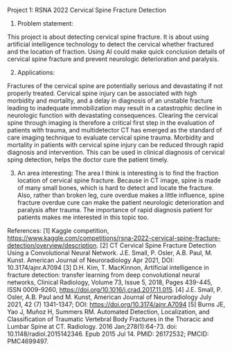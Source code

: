 Project 1: RSNA 2022 Cervical Spine Fracture Detection
1. Problem statement: 

This project is about detecting cervical spine fracture. It is about using artificial intelligence technology to detect the cervical whether fractured and the location of fraction. Using AI could make quick conclusion details of cervical spine fracture and prevent neurologic deterioration and paralysis.

2. Applications: 

Fractures of the cervical spine are potentially serious and devastating if not properly treated. Cervical spine injury can be associated with high morbidity and mortality, and a delay in diagnosis of an unstable fracture leading to inadequate immobilization may result in a catastrophic decline in neurologic function with devastating consequences. Clearing the cervical spine through imaging is therefore a critical first step in the evaluation of patients with trauma, and multidetector CT has emerged as the standard of care imaging technique to evaluate cervical spine trauma. Morbidity and mortality in patients with cervical spine injury can be reduced through rapid diagnosis and intervention. This can be used in clinical diagnosis of cervical sping detection, helps the doctor cure the patient timely.

3. An area interesting:
The area I think is interesting is to find the fraction location of cervical spine fracture. Because in CT image, spine is made of many small bones, which is hard to detect and locate the fracture. Also, rather than broken leg, cure overdue makes a little influence, spine fracture overdue cure can make the patient neurologic deterioration and paralysis after trauma. The importance of rapid diagnosis patient for patients makes me interested in this topic too.

References:
[1] Kaggle competition, https://www.kaggle.com/competitions/rsna-2022-cervical-spine-fracture-detection/overview/description.
[2] CT Cervical Spine Fracture Detection Using a Convolutional Neural Network. J.E. Small, P. Osler, A.B. Paul, M. Kunst. American Journal of Neuroradiology Apr 2021, DOI: 10.3174/ajnr.A7094
[3] D.H. Kim, T. MacKinnon, Artificial intelligence in fracture detection: transfer learning from deep convolutional neural networks, Clinical Radiology, Volume 73, Issue 5, 2018, Pages 439-445, ISSN 0009-9260, https://doi.org/10.1016/j.crad.2017.11.015.
[4] J.E. Small, P. Osler, A.B. Paul and M. Kunst, American Journal of Neuroradiology July 2021, 42 (7) 1341-1347; DOI: https://doi.org/10.3174/ajnr.A7094
[5] Burns JE, Yao J, Muñoz H, Summers RM. Automated Detection, Localization, and Classification of Traumatic Vertebral Body Fractures in the Thoracic and Lumbar Spine at CT. Radiology. 2016 Jan;278(1):64-73. doi: 10.1148/radiol.2015142346. Epub 2015 Jul 14. PMID: 26172532; PMCID: PMC4699497.
